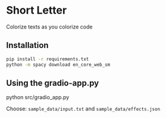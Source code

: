 # Short Letter

Colorize texts as you colorize code

## Installation

```bash
pip install -r requirements.txt
python -m spacy download en_core_web_sm
```

## Using the gradio-app.py

python src/gradio_app.py

Choose: `sample_data/input.txt` and `sample_data/effects.json`
